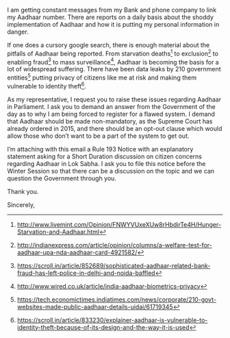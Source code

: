 I am getting constant messages from my Bank and phone company to link my Aadhaar number. There are reports on a daily basis about the shoddy implementation of Aadhaar and how it is putting my personal information in danger.

If one does a cursory google search, there is enough material about the pitfalls of Aadhaar being reported. From starvation deaths[^1] to exclusion[^2] to enabling fraud[^3] to mass surveillance[^4], Aadhaar is becoming the basis for a lot of widespread suffering. There have been data leaks by 210 government entities[^5] putting privacy of citizens like me at risk and making them vulnerable to identity theft[^6].

As my representative, I request you to raise these issues regarding Aadhaar in Parliament. I ask you to demand an answer from the Government of the day as to why I am being forced to register for a flawed system. I demand that Aadhaar should be made non-mandatory, as the Supreme Court has already ordered in 2015, and there should be an opt-out clause which would allow those who don’t want to be a part of the system to get out.

I’m attaching with this email a Rule 193 Notice with an explanatory statement asking for a Short Duration discussion on citizen concerns regarding Aadhaar in Lok Sabha. I ask you to file this notice before the Winter Session so that there can be a discussion on the topic and we can question the Government through you.

Thank you.

Sincerely,

[^1]: http://www.livemint.com/Opinion/FNWYVUxeXUw8rHbdirTe4H/Hunger-Starvation-and-Aadhaar.html
[^2]: http://indianexpress.com/article/opinion/columns/a-welfare-test-for-aadhaar-upa-nda-aadhaar-card-4921582/
[^3]: https://scroll.in/article/852689/sophisticated-aadhaar-related-bank-fraud-has-left-police-in-delhi-and-noida-baffled
[^4]: http://www.wired.co.uk/article/india-aadhaar-biometrics-privacy
[^5]: https://tech.economictimes.indiatimes.com/news/corporate/210-govt-websites-made-public-aadhaar-details-uidai/61719345
[^6]: https://scroll.in/article/833230/explainer-aadhaar-is-vulnerable-to-identity-theft-because-of-its-design-and-the-way-it-is-used
